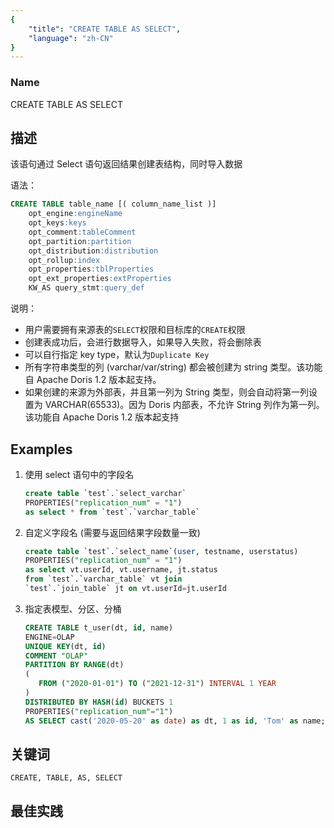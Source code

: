 ```yaml
---
{
    "title": "CREATE TABLE AS SELECT",
    "language": "zh-CN"
}
---
```


<!--
Licensed to the Apache Software Foundation (ASF) under one
or more contributor license agreements.  See the NOTICE file
distributed with this work for additional information
regarding copyright ownership.  The ASF licenses this file
to you under the Apache License, Version 2.0 (the
"License"); you may not use this file except in compliance
with the License.  You may obtain a copy of the License at

  http://www.apache.org/licenses/LICENSE-2.0

Unless required by applicable law or agreed to in writing,
software distributed under the License is distributed on an
"AS IS" BASIS, WITHOUT WARRANTIES OR CONDITIONS OF ANY
KIND, either express or implied.  See the License for the
specific language governing permissions and limitations
under the License.
-->



### Name

CREATE TABLE AS SELECT

## 描述

该语句通过 Select 语句返回结果创建表结构，同时导入数据

语法：

```sql
CREATE TABLE table_name [( column_name_list )]
    opt_engine:engineName
    opt_keys:keys
    opt_comment:tableComment
    opt_partition:partition
    opt_distribution:distribution
    opt_rollup:index
    opt_properties:tblProperties
    opt_ext_properties:extProperties
    KW_AS query_stmt:query_def
 ```

说明：

- 用户需要拥有来源表的`SELECT`权限和目标库的`CREATE`权限
- 创建表成功后，会进行数据导入，如果导入失败，将会删除表
- 可以自行指定 key type，默认为`Duplicate Key`
- 所有字符串类型的列 (varchar/var/string) 都会被创建为 string 类型。该功能自 Apache Doris  1.2 版本起支持。
- 如果创建的来源为外部表，并且第一列为 String 类型，则会自动将第一列设置为 VARCHAR(65533)。因为 Doris 内部表，不允许 String 列作为第一列。该功能自 Apache Doris  1.2 版本起支持



## Examples

1. 使用 select 语句中的字段名

    ```sql
    create table `test`.`select_varchar` 
    PROPERTIES("replication_num" = "1") 
    as select * from `test`.`varchar_table`
    ```

2. 自定义字段名 (需要与返回结果字段数量一致)
    ```sql
    create table `test`.`select_name`(user, testname, userstatus) 
    PROPERTIES("replication_num" = "1") 
    as select vt.userId, vt.username, jt.status 
    from `test`.`varchar_table` vt join 
    `test`.`join_table` jt on vt.userId=jt.userId
    ```

3. 指定表模型、分区、分桶
    ```sql
    CREATE TABLE t_user(dt, id, name)
    ENGINE=OLAP
    UNIQUE KEY(dt, id)
    COMMENT "OLAP"
    PARTITION BY RANGE(dt)
    (
       FROM ("2020-01-01") TO ("2021-12-31") INTERVAL 1 YEAR
    )
    DISTRIBUTED BY HASH(id) BUCKETS 1
    PROPERTIES("replication_num"="1")
    AS SELECT cast('2020-05-20' as date) as dt, 1 as id, 'Tom' as name;
    ```
   
## 关键词

    CREATE, TABLE, AS, SELECT

## 最佳实践


